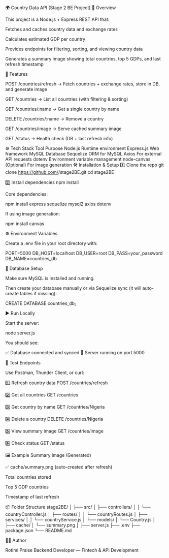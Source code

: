🌍 Country Data API (Stage 2 BE Project)
🧠 Overview

This project is a Node.js + Express REST API that:

Fetches and caches country data and exchange rates

Calculates estimated GDP per country

Provides endpoints for filtering, sorting, and viewing country data

Generates a summary image showing total countries, top 5 GDPs, and last refresh timestamp

🚀 Features

POST /countries/refresh → Fetch countries + exchange rates, store in DB, and generate image

GET /countries → List all countries (with filtering & sorting)

GET /countries/:name → Get a single country by name

DELETE /countries/:name → Remove a country

GET /countries/image → Serve cached summary image

GET /status → Health check (DB + last refresh info)

⚙️ Tech Stack
Tool Purpose
Node.js Runtime environment
Express.js Web framework
MySQL Database
Sequelize ORM for MySQL
Axios For external API requests
dotenv Environment variable management
node-canvas (Optional) For image generation
🛠️ Installation & Setup
1️⃣ Clone the repo
git clone https://github.com/<your-username>/stage2BE.git
cd stage2BE

2️⃣ Install dependencies
npm install

Core dependencies:

npm install express sequelize mysql2 axios dotenv

If using image generation:

npm install canvas

⚙️ Environment Variables

Create a .env file in your root directory with:

PORT=5000
DB_HOST=localhost
DB_USER=root
DB_PASS=your_password
DB_NAME=countries_db

🧩 Database Setup

Make sure MySQL is installed and running.

Then create your database manually or via Sequelize sync (it will auto-create tables if missing):

CREATE DATABASE countries_db;

▶️ Run Locally

Start the server:

node server.js

You should see:

✅ Database connected and synced
🚀 Server running on port 5000

🧪 Test Endpoints

Use Postman, Thunder Client, or curl:

1️⃣ Refresh country data
POST /countries/refresh

2️⃣ Get all countries
GET /countries

3️⃣ Get country by name
GET /countries/Nigeria

4️⃣ Delete a country
DELETE /countries/Nigeria

5️⃣ View summary image
GET /countries/image

6️⃣ Check status
GET /status

🖼️ Example Summary Image (Generated)

✅ cache/summary.png (auto-created after refresh)

Total countries stored

Top 5 GDP countries

Timestamp of last refresh

📦 Folder Structure
stage2BE/
│
├── src/
│ ├── controllers/
│ │ └── countryController.js
│ ├── routes/
│ │ └── countryRoutes.js
│ ├── services/
│ │ └── countryService.js
│ └── models/
│ └── Country.js
│
├── cache/
│ └── summary.png
│
├── server.js
├── .env
├── package.json
└── README.md

🧑‍💻 Author

Rotimi Praise
Backend Developer — Fintech & API Development
